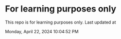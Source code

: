 # For learning purposes only
This repo is for learning purposes only.
Last updated at

Monday, April 22, 2024 10:04:52 PM


